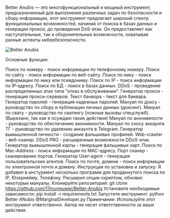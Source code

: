 Better Anubis — это многофункциональный и мощный инструмент, предназначенный для выполнения различных задач по безопасности и сбору информации, этот инструмент предлагает широкий спектр функциональных возможностей, начиная от поиска в базах данных и генерации прокси, до проведения DoS-атак. Он предоставляет как наступательные, так и оборонительные возможности, охватывая разные аспекты кибербезопасности.

![Better Anubis](images/anubis_1.jpg)

Основные функции:

Поиск по номеру - поиск информации по телефонному номеру.
Поиск по сайту - поиск информации по веб-сайту.
Поиск по нику - поиск информации по нику или псевдониму.
Поиск по IP - поиск информации по IP-адресу.
Поиск по БД - поиск в базах данных.
DDoS - проведение распределенных атак типа "отказ в обслуживании".
Генератор прокси - генерация прокси-серверов.
Текст банвора - текст для банвара.
Генератор паролей - генерация надежных паролей.
Мануал по доксу - руководство по сбору и публикации личных данных (доксинг).
Мануал по свату - руководство по сватингу (ложные вызовы спецслужб). (Вырезано, так как я осуждаю такие действия)
Мануал по анонимности - руководство по обеспечению анонимности.
Мануал по сносу аккаунта ТГ - руководство по удалению аккаунта в Telegram.
Генератор вымышленной личности - создание фальшивых профилей.
Web-crawler - веб-сканер.
DDoS PRO - расширенные возможности DDoS-атак.
Генератор вымышленной карты - генерация фальшивых карт.
Поиск по Mac-Address - поиск информации по MAC-адресу.
Порт сканер - сканирование портов.
Генератор User-agent - генерация пользовательских агентов.
Поиск по почте, домене - поиск информации по электронной почте и домену.
Инструкция по установке и запуску:
Я добавил в инстурмент несколько программ для продвинутого поиска по IP, Юзернейму, Телефону. Расширил опции скриптом, обновил некоторые мануалы.
Клонируйте репозиторий: git clone https://github.com/17murmuwer/Better-Anubis
Установите необходимые зависимости: pip install -r requirements.txt
Запустите инструмент: python Better ANubis @MarginalDeveloper.py
Примечание: Используйте этот инструмент ответственно. Автор не несет ответственности за ваши действия.
